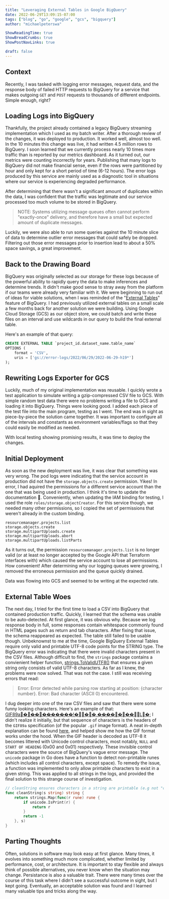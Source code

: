 ```yaml
---
title: "Leveraging External Tables in Google BigQuery"
date: 2022-06-29T13:09:15-07:00
tags: ["blog", "go", "google", "gcs", "bigquery"]
author: "michaelpeterswa"

ShowReadingTime: true
ShowBreadCrumbs: true
ShowPostNavLinks: true

draft: false
---
```


## Context
Recently, I was tasked with logging error messages, request data, and the response body of failed HTTP requests to BigQuery for a service that makes outgoing `GET` and `POST` requests to thousands of different endpoints. Simple enough, right? 

## Loading Logs into BigQuery
Thankfully, the project already contained a legacy BigQuery streaming implementation which I used as my batch writer. After a thorough review of the changes, it was deployed to production. It worked well, almost too well. In the 10 minutes this change was live, it had written 4.5 million rows to BigQuery. I soon learned that we currently process nearly 10 times more traffic than is reported by our metrics dashboard. As it turned out, our metrics were counting incorrectly for years.  Publishing that many logs to BigQuery did not make financial sense, even if the rows were partitioned by hour and only kept for a short period of time (6-12 hours). The error logs produced by this service are mainly used as a diagnostic tool in situations where our service is experiencing degraded performance.

After determining that there wasn't a significant amount of duplicates within the data, I was confident that the traffic was legitimate and our service processed too much volume to be stored in BigQuery.

> NOTE: Systems utilizing message queues often cannot perform "exactly-once" delivery, and therefore have a small but expected amount of duplicate messages.

Luckily, we were also able to run some queries against the 10 minute slice of data to determine outlier error messages that could safely be dropped. Filtering out those error messages prior to insertion lead to about a 50% space savings, a great improvement.

## Back to the Drawing Board
BigQuery was originally selected as our storage for these logs because of the powerful ability to rapidly query the data to make inferences and determine trends. It didn't make good sense to stray away from the platform if our teams were already very familiar with it. We were beginning to run out of ideas for viable solutions, when I was reminded of the "[External Tables](https://cloud.google.com/bigquery/docs/external-tables)" feature of BigQuery. I had previously utilized external tables on a small scale a few months back for another solution we were building. Using Google Cloud Storage (GCS) as our object store, we could batch and write these files on an interval and use wildcards in our query to build the final external table.

Here's an example of that query:

```SQL
CREATE EXTERNAL TABLE `project_id.dataset_name.table_name`
OPTIONS (
	format = 'CSV',
	uris = ['gs://error-logs/2022/06/29/2022-06-29-h19*']
);
```

## Rewriting Logs Exporter for GCS
Luckily, much of my original implementation was reusable. I quickly wrote a test application to simulate writing a gzip-compressed CSV file to GCS. With simple random test data there were no problems writing a file to GCS and loading it into BigQuery. Things were looking good. I added each piece of the test file into the main program, testing as I went. The end was in sight as piece-by-piece the solution came together. It was important to configure all of the intervals and constants as environment variables/flags so that they could easily be modified as needed. 

With local testing showing promising results, it was time to deploy the changes.

## Initial Deployment
As soon as the new deployment was live, it was clear that something was very wrong. The pod logs were indicating that the service account in production did not have the `storage.objects.create` permission. Yikes! In error, I had aquired the permissions for a different service account than the one that was being used in production. I think it's time to update the documentation 🙂. Conveniently, when updating the IAM binding for testing, I used the role `roles/storage.objectCreator`. For this service though, we needed many other permissions, so I copied the set of permissions that weren't already in the custom binding. 

```
resourcemanager.projects.list
storage.objects.create
storage.multipartUploads.create
storage.multipartUploads.abort
storage.multipartUploads.listParts
```

As it turns out, the permission `resourcemanager.projects.list` is no longer valid (or at least no longer accepted by the Google API that Terraform interfaces with) which caused the service account to lose all permissions. How convenient! After determining why our logging queues were growing, I removed the erroneous permission and the queue quickly drained.

Data was flowing into GCS and seemed to be writing at the expected rate.

## External Table Woes
The next day, I tried for the first time to load a CSV into BigQuery that contained production traffic. Quickly, I learned that the schema was unable to be auto-detected. At first glance, it was obvious why. Because we log response body in full, some responses contain whitespace commonly found in HTML pages such as return and tab characters. After fixing that issue, the schema reappeared as expected. The table still failed to be usable though. Unbeknownst to me at the time, Google BigQuery External Tables require only valid and printable UTF-8 code points for the STRING type. The BigQuery error was indicating that there were invalid characters present in the CSV files. Although difficult to find, the `strings` package contains a convienient helper function, [strings.ToValidUTF8()](https://pkg.go.dev/strings#ToValidUTF8)  that ensures a given string only consists of valid UTF-8 characters. As far as I knew, the problems were now solved. That was not the case. I still was receiving errors that read:

> Error: Error detected while parsing row starting at position: {character number}. Error: Bad character (ASCII 0) encountered. 

I dug deeper into one of the raw CSV files and saw that there were some funny looking characters. Here's an example of that: [GIF89a����������!���,�������L�;](https://apps.timwhitlock.info/unicode/inspect?s=GIF89a%01%00%01%00%EF%BF%BD%01%00%EF%BF%BD%EF%BF%BD%EF%BF%BD%00%00%00%21%EF%BF%BD%04%01%00%01%00%2C%00%00%00%00%01%00%01%00%00%02%02L%01%00%3B) I didn't realize it initially, but that sequence of characters is the headers of the `GIF89a` specification (of the popular `.gif` image format). A neat in-depth explanation can be found [here](https://www.matthewflickinger.com/lab/whatsinagif/bits_and_bytes.asp), and helped show me how the GIF format works under the hood. When the GIF header is decoded as UTF-8 it becomes littered with Unicode control characters, most notably, `NULL` and `START OF HEADING` (0x00 and 0x01) respectively. These invisible control characters were the source of BigQuery's vague error message. The `unicode` package in Go does have a function to detect non-printable runes  (which includes all control characters, except space). To remedy the issue, a function was implemented to only allow printable characters to exist in a given string. This was applied to all strings in the logs, and provided the final solution to this strange course of investigation.

```go
// cleanString ensures characters in a string are printable (e.g not "control" characters)
func cleanString(s string) string {
	return strings.Map(func(r rune) rune {
		if unicode.IsPrint(r) {
			return r
		}
		return -1
	}, s)
}
```

## Parting Thoughts
Often, solutions in software may look easy at first glance. Many times, it evolves into something much more complicated, whether limited by performance, cost, or architecture. It is important to stay flexible and always think of possible alternatives, you never know when the situation may change. Persistance is also a valuable trait. There were many times over the course of this task where I didn't see a successful outcome in sight, but I kept going. Eventually, an acceptable solution was found and I learned many valuable tips and tricks along the way.

